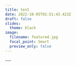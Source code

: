 ```yaml
---
title: test
date: 2022-10-05T02:51:43.423Z
draft: false
slides:
  theme: black
image:
  filename: featured.jpg
  focal_point: Smart
  preview_only: false
---
```

-﻿--
